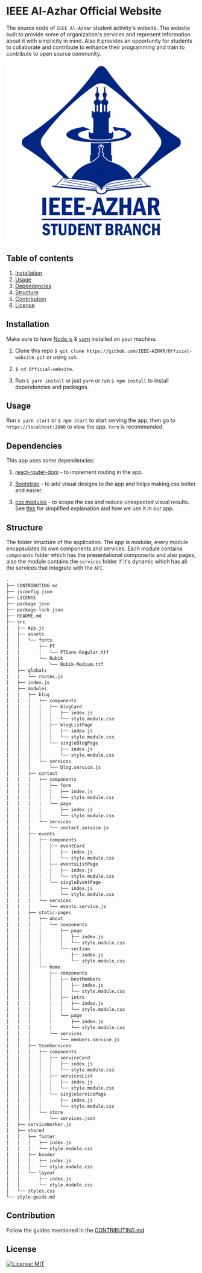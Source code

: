 # IEEE Al-Azhar Official Website

The source code of `IEEE Al-Azhar` student activity's website. The website built to provide some of organization's services and represent information about it with simplicity in mind. Also it provides an opportunity for students to collaborate and contribute to enhance their programming and train to contribute to open source community.

![IEEE Logo](IEEE-final.png)

## Table of contents

1. [Installation](#install)
1. [Usage](#use)
1. [Dependencies](#dependencies)
1. [Structure](#structure)
1. [Contribution](#contribution)
1. [License](#license)

## Installation

Make sure to have [Node.js](https://nodejs.org/en/download/) & [yarn](https://classic.yarnpkg.com/en/docs/install/) installed on your machine.

1. Clone this repo `$ git clone https://github.com/IEEE-AZHAR/Official-website.git` or using `ssh`.

2. `$ cd Official-website`.

3. Run `$ yarn install` or just `yarn` or run `$ npm install` to install dependencies and packages.

<a name="install"></a>

## Usage

Run `$ yarn start` or `$ npm start` to start serving the app, then go to `https://localhost:3000` to view the app. `Yarn` is recommended.

## Dependencies

This app uses some dependencies:

1. [react-router-dom](https://reacttraining.com/react-router/web/guides/quick-start) - to implement routing in the app.

1. [Bootstrap](https://getbootstrap.com/) - to add visual designs to the app and helps making css better and easier.

1. [css modules](https://github.com/css-modules/css-modules) - to scope the css and reduce unexpected visual results. See [this](https://create-react-app.dev/docs/adding-a-css-modules-stylesheet) for simplified explanation and how we use it in our app.

## Structure

The folder structure of the application. The app is modular, every module encapsulates its own components and services. Each module contains `components` folder which has the presentational components and also pages, also the module contains the `services` folder if it's dynamic which has all the services that integrate with the `API`.

```
.
├── CONTRIBUTING.md
├── jsconfig.json
├── LICENSE
├── package.json
├── package-lock.json
├── README.md
├── src
│   ├── App.js
│   ├── assets
│   │   └── fonts
│   │       ├── PT
│   │       │   └── PTSans-Regular.ttf
│   │       └── Rubik
│   │           └── Rubik-Medium.ttf
│   ├── globals
│   │   └── routes.js
│   ├── index.js
│   ├── modules
│   │   ├── blog
│   │   │   ├── components
│   │   │   │   ├── blogCard
│   │   │   │   │   ├── index.js
│   │   │   │   │   └── style.module.css
│   │   │   │   ├── blogListPage
│   │   │   │   │   ├── index.js
│   │   │   │   │   └── style.module.css
│   │   │   │   └── singleBlogPage
│   │   │   │       ├── index.js
│   │   │   │       └── style.module.css
│   │   │   └── services
│   │   │       └── blog.service.js
│   │   ├── contact
│   │   │   ├── components
│   │   │   │   ├── form
│   │   │   │   │   ├── index.js
│   │   │   │   │   └── style.module.css
│   │   │   │   └── page
│   │   │   │       ├── index.js
│   │   │   │       └── style.module.css
│   │   │   └── services
│   │   │       └── contact.service.js
│   │   ├── events
│   │   │   ├── components
│   │   │   │   ├── eventCard
│   │   │   │   │   ├── index.js
│   │   │   │   │   └── style.module.css
│   │   │   │   ├── eventsListPage
│   │   │   │   │   ├── index.js
│   │   │   │   │   └── style.module.css
│   │   │   │   └── singleEventPage
│   │   │   │       ├── index.js
│   │   │   │       └── style.module.css
│   │   │   └── services
│   │   │       └── events.service.js
│   │   ├── static-pages
│   │   │   ├── about
│   │   │   │   └── components
│   │   │   │       ├── page
│   │   │   │       │   ├── index.js
│   │   │   │       │   └── style.module.css
│   │   │   │       └── section
│   │   │   │           ├── index.js
│   │   │   │           └── style.module.css
│   │   │   └── home
│   │   │       ├── components
│   │   │       │   ├── bestMembers
│   │   │       │   │   ├── index.js
│   │   │       │   │   └── style.module.css
│   │   │       │   ├── intro
│   │   │       │   │   ├── index.js
│   │   │       │   │   └── style.module.css
│   │   │       │   └── page
│   │   │       │       ├── index.js
│   │   │       │       └── style.module.css
│   │   │       └── services
│   │   │           └── members.service.js
│   │   ├── teamServices
│   │   │   ├── components
│   │   │   │   ├── serviceCard
│   │   │   │   │   ├── index.js
│   │   │   │   │   └── style.module.css
│   │   │   │   ├── servicesList
│   │   │   │   │   ├── index.js
│   │   │   │   │   └── style.module.css
│   │   │   │   └── singleServicePage
│   │   │   │       ├── index.js
│   │   │   │       └── style.module.css
│   │   │   └── store
│   │   │       └── services.json
│   ├── serviceWorker.js
│   ├── shared
│   │   ├── footer
│   │   │   ├── index.js
│   │   │   └── style.module.css
│   │   ├── header
│   │   │   ├── index.js
│   │   │   └── style.module.css
│   │   └── layout
│   │       ├── index.js
│   │       └── style.module.css
│   └── styles.css
└── style-guide.md
```

## Contribution

Follow the guides mentioned in the [CONTRIBUTING.md](CONTRIBUTING.md)

## License

[![License: MIT](https://img.shields.io/badge/License-MIT-yellow.svg)](https://opensource.org/licenses/MIT)
